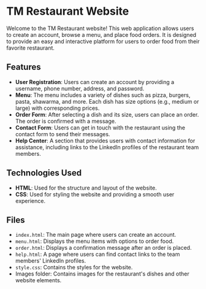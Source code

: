 # TM Restaurant Website

Welcome to the TM Restaurant website! This web application allows users to create an account, browse a menu, and place food orders. It is designed to provide an easy and interactive platform for users to order food from their favorite restaurant.

## Features

- **User Registration**: Users can create an account by providing a username, phone number, address, and password.
- **Menu**: The menu includes a variety of dishes such as pizza, burgers, pasta, shawarma, and more. Each dish has size options (e.g., medium or large) with corresponding prices.
- **Order Form**: After selecting a dish and its size, users can place an order. The order is confirmed with a message.
- **Contact Form**: Users can get in touch with the restaurant using the contact form to send their messages.
- **Help Center**: A section that provides users with contact information for assistance, including links to the LinkedIn profiles of the restaurant team members.

## Technologies Used

- **HTML**: Used for the structure and layout of the website.
- **CSS**: Used for styling the website and providing a smooth user experience.

## Files

- `index.html`: The main page where users can create an account.
- `menu.html`: Displays the menu items with options to order food.
- `order.html`: Displays a confirmation message after an order is placed.
- `help.html`: A page where users can find contact links to the team members' LinkedIn profiles.
- `style.css`: Contains the styles for the website.
- Images folder: Contains images for the restaurant's dishes and other website elements.
